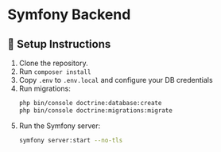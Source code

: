 # Symfony Backend

## 🔧 Setup Instructions
1. Clone the repository.
2. Run `composer install`
3. Copy `.env` to `.env.local` and configure your DB credentials
4. Run migrations:
   ```bash
   php bin/console doctrine:database:create
   php bin/console doctrine:migrations:migrate
   ```
5. Run the Symfony server:
   ```bash
   symfony server:start --no-tls
   ```
